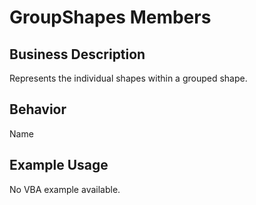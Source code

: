 # GroupShapes Members

## Business Description
Represents the individual shapes within a grouped shape.

## Behavior
Name

## Example Usage
No VBA example available.